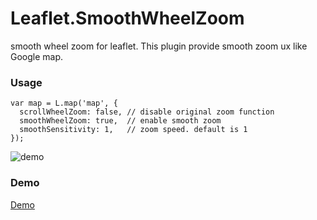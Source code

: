 # Leaflet.SmoothWheelZoom
smooth wheel zoom for leaflet.
This plugin provide smooth zoom ux like Google map.

### Usage

```
var map = L.map('map', {
  scrollWheelZoom: false, // disable original zoom function
  smoothWheelZoom: true,  // enable smooth zoom 
  smoothSensitivity: 1,   // zoom speed. default is 1
});
```


![demo](./demo_gif/demo.gif "demo")


### Demo 
[Demo](https://mutsuyuki.github.io/Leaflet.SmoothWheelZoom/)


